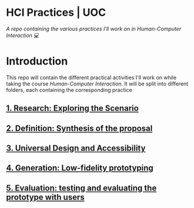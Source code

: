 # HCI Practices | UOC

*A repo containing the various practices I'll work on in Human-Computer Interaction :computer:*

# Introduction

This repo will contain the different practical activities I'll work on while taking the course *Human-Computer Interaction*. It will be split into different folders, each containing the corresponding practice

## [1. Research: Exploring the Scenario](./1.%20Research:%20Exploring%20the%20Scenario)

## [2. Definition: Synthesis of the proposal](./2.%20Definition:%20Synthesis%20of%20the%20proposal)

## [3. Universal Design and Accessibility](./3.%20Universal%20Design%20and%20Accessibility)

## [4. Generation: Low-fidelity prototyping](./4.%20Generation:%20Low-fidelity%20prototyping)

## [5. Evaluation: testing and evaluating the prototype with users](./5.%20Evaluation:%20testing%20and%20evaluating%20the%20prototype%20with%20users)
